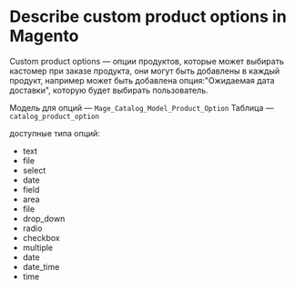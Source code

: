 # Describe custom product options in Magento

Custom product options — опции продуктов, которые может выбирать кастомер при заказе продукта, они могут быть добавлены в каждый продукт, например может быть добавлена опция:"Ожидаемая дата доставки", которую будет выбирать пользователь.

Модель для опций — `Mage_Catalog_Model_Product_Option`
Таблица — `catalog_product_option`

доступные типа опций:
  * text
  * file
  * select
  * date
  * field
  * area
  * file
  * drop_down
  * radio
  * checkbox
  * multiple
  * date
  * date_time
  * time
